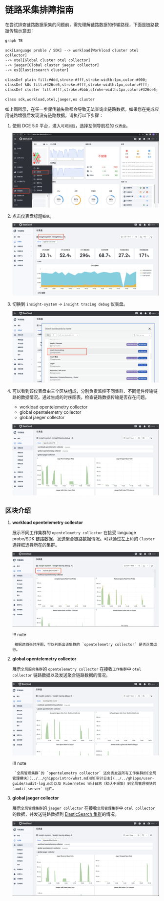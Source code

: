 # 链路采集排障指南

在尝试排查链路数据采集的问题前，需先理解链路数据的传输路径，下面是链路数据传输示意图：

```mermaid
graph TB

sdk[Language proble / SDK] --> workload[Workload cluster otel collector]
--> otel[Global cluster otel collector]
--> jaeger[Global cluster jaeger collector]
--> es[Elasticsearch cluster]

classDef plain fill:#ddd,stroke:#fff,stroke-width:1px,color:#000;
classDef k8s fill:#326ce5,stroke:#fff,stroke-width:1px,color:#fff;
classDef cluster fill:#fff,stroke:#bbb,stroke-width:1px,color:#326ce5;

class sdk,workload,otel,jaeger,es cluster
```

如上图所示，在任一步骤传输失败都会导致无法查询出链路数据。如果您在完成应用链路增强后发现没有链路数据，请执行以下步骤：

1. 使用 DCE 5.0 平台，进入`可观测性`，选择左侧导航栏的 `仪表盘`。

    ![insight 入口](../images/insight01.png)

2. 点击仪表盘标题`概览`。

    ![概览](../images/insight02.png)

3. 切换到 `insight-system` -> `insight tracing debug` 仪表盘。

    ![tracing debug](../images/insighttrace01.png)

4. 可以看到该仪表盘由三个区块组成，分别负责监控不同集群、不同组件传输链路的数据情况。通过生成的时序图表，检查链路数据传输是否存在问题。

    - workload opentelemetry collector
    - global opentelemetry collector
    - global jaeger collector

    ![tracing debug](../images/insighttrace02.png)

## 区块介绍

1. **workload opentelemetry collector**

    展示不同工作集群的 `opentelemetry collector` 在接受 language probe/SDK 链路数据，发送聚合链路数据情况。可以通过左上角的 `Cluster` 选择框选择所在的集群。

    ![tracing debug](../images/insighttrace03.png)

    !!! note

        根据这四张时序图，可以判断出该集群的 `opentelemetry collector` 是否正常运行。

2. **global opentelemetry collector**

    展示`全局服务集群`的 `opentelemetry collector` 在接收`工作集群`中 `otel collector` 链路数据以及发送聚合链路数据的情况。

    ![tracing debug](../images/insighttrace04.png)

    !!! note

        `全局管理集群`的 `opentelemetry collector` 还负责发送所有工作集群的[全局管理模块](../../ghippo/intro/what.md)的[审计日志](../../ghippo/user-guide/audit-log.md)以及 Kubernetes 审计日志（默认不采集）到全局管理模块的 `audit server` 组件。

3. **global jaeger collector**

    展示`全局管理集群`的 `jaeger collector` 在接收`全局管理集群`中 `otel collector` 的数据，并发送链路数据到 [ElasticSearch 集群](../../middleware/elastic-search/intro/what.md)的情况。

    ![tracing debug](../images/insighttrace05.png)
